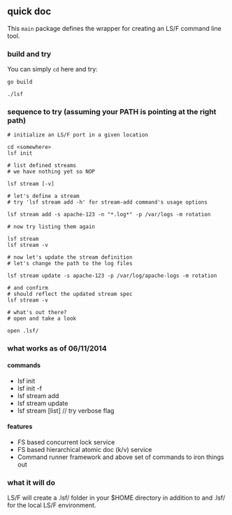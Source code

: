 ## quick doc

This `main` package defines the wrapper for creating an LS/F command line tool.

### build and try

You can simply `cd` here and try:

    go build

    ./lsf

### sequence to try (assuming your PATH is pointing at the right path)


    # initialize an LS/F port in a given location

    cd <somewhere>
    lsf init

    # list defined streams
    # we have nothing yet so NOP

    lsf stream [-v]

    # let's define a stream
    # try 'lsf stream add -h' for stream-add command's usage options

    lsf stream add -s apache-123 -n "*.log*" -p /var/logs -m rotation

    # now try listing them again

    lsf stream
    lsf stream -v

    # now let's update the stream definition
    # let's change the path to the log files

    lsf stream update -s apache-123 -p /var/log/apache-logs -m rotation

    # and confirm
    # should reflect the updated stream spec
    lsf stream -v

    # what's out there?
    # open and take a look

    open .lsf/


### what works as of 06/11/2014

#### commands

* lsf init
* lsf init -f
* lsf stream add
* lsf stream update
* lsf stream [list]  // try verbose flag

#### features

* FS based concurrent lock service
* FS based hierarchical atomic doc (k/v) service
* Command runner framework and above set of commands to iron things out


### what it will do

LS/F will create a .lsf/ folder in your $HOME directory in addition to and .lsf/
for the local LS/F environment.
